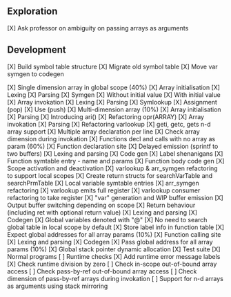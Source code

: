 Exploration
---
[X] Ask professor on ambiguity on passing arrays as arguments

Development
---
[X] Build symbol table structure
[X] Migrate old symbol table
[X] Move var symgen to codegen

[X] Single dimension array in global scope (40%)
    [X] Array initialisation
        [X] Lexing
        [X] Parsing
        [X] Symgen
        [X] Without initial value
        [X] With initial value
    [X] Array invokation
        [X] Lexing
        [X] Parsing
        [X] Symlookup
        [X] Assignment (pop)
        [X] Use (push)
[X] Multi-dimension array (10%)
    [X] Array initialisation
        [X] Parsing
        [X] Introducing ari()
        [X] Refactoring opr(ARRAY)
    [X] Array invokation
        [X] Parsing
        [X] Refactoring varlookup
    [X] geti, getc, gets n-d array support
    [X] Multiple array declaration per line
    [X] Check array dimension during invokation
[X] Functions decl and calls with no array as param (60%)
    [X] Function declaration site
        [X] Delayed emission (sprintf to two buffers)
        [X] Lexing and parsing
        [X] Code gen
            [X] Label shenanigans
            [X] Function symtable entry - name and params
            [X] Function body code gen
                [X] Scope activation and deactivation
                [X] varlookup & arr_symgen refactoring to support local scopes
                    [X] Create return structs for searchVarTable and searchPrmTable
                    [X] Local variable symtable entries
                    [X] arr_symgen refactoring
                    [X] varlookup emits full register
                    [X] varlookup consumer refactoring to take register
                [X] "var" generation and WIP buffer emission
                [X] Output buffer switching depending on scope
                [X] Return behaviour (including ret with optional return value)
                    [X] Lexing and parsing
                    [X] Codegen
            [X] Global variables denoted with "@"
                [X] No need to search global table in local scope by default
            [X] Store label info in function table
            [X] Expect global addresses for all array params (10%)
    [X] Function calling site
        [X] Lexing and parsing
        [X] Codegen
            [X] Pass global address for all array params (10%)
[X] Global stack pointer dynamic allocation
[X] Test suite
    [X] Normal programs
[ ] Runtime checks
    [X] Add runtime error message labels
    [X] Check runtime division by zero
    [ ] Check in-scope out-of-bound array access
    [ ] Check pass-by-ref out-of-bound array access
    [ ] Check dimension of pass-by-ref arrays during invokation
[ ] Support for n-d arrays as arguments using stack mirroring
